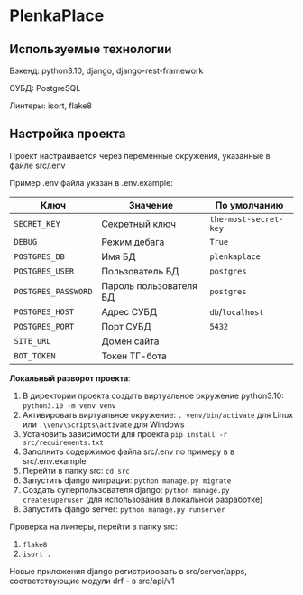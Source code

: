 # PlenkaPlace

## Используемые технологии

Бэкенд: python3.10, django, django-rest-framework

СУБД: PostgreSQL

Линтеры: isort, flake8

## Настройка проекта

Проект настраивается через переменные окружения, указанные в файле src/.env

Пример .env файла указан в .env.example:

| Ключ                | Значение               | По умолчанию          |
|---------------------|------------------------|-----------------------|
| `SECRET_KEY`        | Секретный ключ         | `the-most-secret-key` |
| `DEBUG`             | Режим дебага           | `True`                |
| `POSTGRES_DB`       | Имя БД                 | `plenkaplace`         |
| `POSTGRES_USER`     | Пользователь БД        | `postgres`            |
| `POSTGRES_PASSWORD` | Пароль пользователя БД | `postgres`            |
| `POSTGRES_HOST`     | Адрес СУБД             | `db`/`localhost`      |
| `POSTGRES_PORT`     | Порт СУБД              | `5432`                |
| `SITE_URL`          | Домен сайта            |                       |
| `BOT_TOKEN`         | Токен ТГ-бота          |                       |


**Локальный разворот проекта**:

1) В директории проекта создать виртуальное окружение python3.10:
   `python3.10 -m venv venv`
2) Активировать виртуальное окружение:
   `. venv/bin/activate` для Linux или `.\venv\Scripts\activate` для Windows
3) Установить зависимости для проекта `pip install -r src/requirements.txt`
4) Заполнить содержимое файла src/.env по примеру в в src/.env.example
5) Перейти в папку src: `cd src`
6) Запустить django миграции: `python manage.py migrate`
7) Создать суперпользователя django: `python manage.py createsuperuser` (для использования в локальной разработке)
8) Запустить django server: `python manage.py runserver`

Проверка на линтеры, перейти в папку src:

1) `flake8`
2) `isort .`

Новые приложения django регистрировать в src/server/apps, соответствующие модули drf - в src/api/v1
